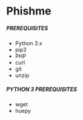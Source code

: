 # Phishme


##### PREREQUISITES

- Python 3.x 
- pip3
- PHP
- curl
- git
- unzip

##### PYTHON 3 PREREQUISITES
- wget
- huepy



